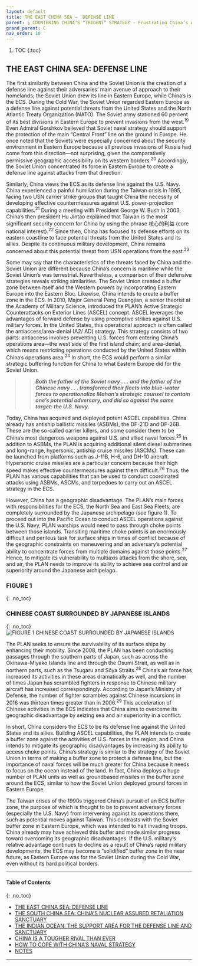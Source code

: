 ```yaml
---
layout: default
title: THE EAST CHINA SEA -  DEFENSE LINE
parent: § COUNTERING CHINA’S “TRIDENT” STRATEGY - Frustrating China’s Aims in the East and South China Seas and the Indian Ocean
grand_parent: C 
nav_order: 10 
---
```

<style>
.dont-break-out {
  /* These are technically the same, but use both */
  overflow-wrap: break-word;
  word-wrap: break-word;

     -ms-word-break: break-all;
  /* This is the dangerous one in WebKit, as it breaks things wherever */
  word-break: break-all;
  /* Instead use this non-standard one: */
  word-break: break-word;
}

.youtube-container {
    position: relative;
    width: 100%;
    height: 0;
    padding-bottom: 56.25%;
}
.youtube-video {
    position: absolute;
    top: 0;
    left: 0;
    width: 100%;
    height: 100%;
}

</style>

<div class="dont-break-out" markdown="1">

1. TOC
{:toc}

## THE EAST CHINA SEA: DEFENSE LINE
The first similarity between China and the Soviet Union is the creation of a defense line against their adversaries’ main avenue of approach to their homelands; the Soviet Union drew its line in Eastern Europe, while China’s is the ECS. During the Cold War, the Soviet Union regarded Eastern Europe as a defense line against potential threats from the United States and the North Atlantic Treaty Organization (NATO). The Soviet army stationed 60 percent of its best divisions in Eastern Europe to prevent invasions from the west.<sup>19</sup> Even Admiral Gorshkov believed that Soviet naval strategy should support the protection of the main “Central Front” line on the ground in Europe. He once noted that the Soviets were especially concerned about the security environment in Eastern Europe because all previous invasions of Russia had come from this direction—not surprising, given the comparatively permissive geographic accessibility on its western borders.<sup>20</sup> Accordingly, the Soviet Union concentrated its force in Eastern Europe to create a defense line against attacks from that direction.

Similarly, China views the ECS as its defense line against the U.S. Navy. China experienced a painful humiliation during the Taiwan crisis in 1995, facing two USN carrier strike groups that taught China the necessity of developing effective countermeasures against U.S. power-projection capabilities.<sup>21</sup> During a meeting with President George W. Bush in 2003, China’s then president Hu Jintao explained that Taiwan is the most significant security concern for China by using the phrase 核心的利益 (core national interest).<sup>22</sup> Since then, China has focused its defense efforts on its eastern coastline to face potential threats from the United States and its allies. Despite its continuous military development, China remains concerned about this potential threat from USN operations from the east.<sup>23</sup>

Some may say that the characteristics of the threats faced by China and the Soviet Union are different because China’s concern is maritime while the Soviet Union’s was terrestrial. Nevertheless, a comparison of their defensive strategies reveals striking similarities. The Soviet Union created a buffer zone between itself and the Western powers by incorporating Eastern Europe into the Eastern Bloc. Likewise, China intends to create a buffer zone in the ECS. In 2010, Major General Peng Guangjian, a senior theorist at the Academy of Military Science, introduced the PLAN’s Active Strategic Counterattacks on Exterior Lines (ASCEL) concept. ASCEL leverages the advantages of forward defense by using preemptive strikes against U.S. military forces. In the United States, this operational approach is often called the antiaccess/area-denial (A2/ AD) strategy. This strategy consists of two parts: antiaccess involves preventing U.S. forces from entering China’s operations area—the west side of the first island chain; and area-denial, which means restricting operations conducted by the United States within China’s operations area.<sup>24</sup> In short, the ECS would perform a similar strategic buffering function for China to what Eastern Europe did for the Soviet Union.

>> ***Both the father of the Soviet navy . . . and the father of the Chinese navy . . . transformed their fleets into blue-water forces to operationalize Mahan’s strategic counsel to contain one’s potential adversary, and did so against the same target: the U.S. Navy.***

Today, China has acquired and deployed potent ASCEL capabilities. China already has antiship ballistic missiles (ASBMs), the DF-21D and DF-26B. These are the so-called carrier killers, and some consider them to be China’s most dangerous weapons against U.S. and allied naval forces.<sup>25</sup> In addition to ASBMs, the PLAN is acquiring additional silent diesel submarines and long-range, hypersonic, antiship cruise missiles (ASCMs). These can be launched from platforms such as J-11B, H-6, and DH-10 aircraft. Hypersonic cruise missiles are a particular concern because their high speed makes effective countermeasures against them difficult.<sup>26</sup> Thus, the PLAN has various capabilities that can be used to conduct coordinated attacks using ASBMs, ASCMs, and torpedoes to carry out an ASCEL strategy in the ECS.

However, China has a geographic disadvantage. The PLAN’s main forces with responsibilities for the ECS, the North Sea and East Sea Fleets, are completely surrounded by the Japanese archipelago (see figure 1). To proceed out into the Pacific Ocean to conduct ASCEL operations against the U.S. Navy, PLAN warships would need to pass through choke points between those islands. Transiting maritime choke points is an enormously difficult and perilous task for surface ships in times of conflict because of the geographic constraints on maneuvering and an adversary’s potential ability to concentrate forces from multiple domains against those points.<sup>27</sup> Hence, to mitigate its vulnerability to multiaxis attacks from the shore, sea, and air, the PLAN needs to improve its ability to achieve sea control and air superiority around the Japanese archipelago.

### FIGURE 1
{: .no_toc}
### CHINESE COAST SURROUNDED BY JAPANESE ISLANDS
{: .no_toc}
![FIGURE 1 CHINESE COAST SURROUNDED BY JAPANESE ISLANDS](https://statics.bsafes.com/images/papers/COUNTERING-CHINA%E2%80%99S-%E2%80%9CTRIDENT%E2%80%9D-STRATEGY-Frustrating-China%E2%80%99s-Aims-in-the-East-and-South-China-Seas-and-the-Indian-Ocean-fig-1.png)

The PLAN seeks to ensure the survivability of its surface ships by enhancing their mobility. Since 2008, the PLAN has been conducting passages through the southern parts of Japan, such as across the Okinawa–Miyako Islands line and through the Osumi Strait, as well as in northern parts, such as the Tsugaru and Sōya Straits.<sup>28</sup> China’s air force has increased its activities in these areas dramatically as well, and the number of times Japan has scrambled fighters in response to Chinese military aircraft has increased correspondingly. According to Japan’s Ministry of Defense, the number of fighter scrambles against Chinese incursions in 2016 was thirteen times greater than in 2006.<sup>29</sup> This acceleration of Chinese activities in the ECS indicates that China aims to overcome its geographic disadvantage by seizing sea and air superiority in a conflict.

In short, China considers the ECS to be its defense line against the United States and its allies. Building ASCEL capabilities, the PLAN intends to create a buffer zone against the activities of U.S. forces in the region, and China intends to mitigate its geographic disadvantages by increasing its ability to access choke points. China’s strategy is similar to the strategy of the Soviet Union in terms of making a buffer zone to protect a defense line, but the importance of naval forces will be much greater for China because it needs to focus on the ocean instead of the land. In fact, China deploys a huge number of PLAN units as well as groundbased missiles in the buffer zone around the ECS, similar to how the Soviet Union deployed ground forces in Eastern Europe.

The Taiwan crises of the 1990s triggered China’s pursuit of an ECS buffer zone, the purpose of which is thought to be to prevent adversary forces (especially the U.S. Navy) from intervening against its operations there, such as potential moves against Taiwan. This contrasts with the Soviet buffer zone in Eastern Europe, which was intended to halt invading troops. China already may have achieved this buffer and made similar progress toward overcoming its geographic disadvantages. If the U.S. military’s relative advantage continues to decline as a result of China’s rapid military developments, the ECS may become a “solidified” buffer zone in the near future, as Eastern Europe was for the Soviet Union during the Cold War, even without its hard political borders.


***

#### Table of Contents
{: .no_toc}

<ul><li> <a href="/docs/C/COUNTERING-CHINA’S-“TRIDENT”-STRATEGY-Frustrating-China’s-Aims-in-the-East-and-South-China-Seas-and-the-Indian-Ocean-1/">
THE EAST CHINA SEA: DEFENSE LINE</a></li><li> <a href="/docs/C/COUNTERING-CHINA’S-“TRIDENT”-STRATEGY-Frustrating-China’s-Aims-in-the-East-and-South-China-Seas-and-the-Indian-Ocean-2/">
THE SOUTH CHINA SEA: CHINA’S NUCLEAR ASSURED RETALIATION SANCTUARY</a></li><li> <a href="/docs/C/COUNTERING-CHINA’S-“TRIDENT”-STRATEGY-Frustrating-China’s-Aims-in-the-East-and-South-China-Seas-and-the-Indian-Ocean-3/">
THE INDIAN OCEAN: THE SUPPORT AREA FOR THE DEFENSE LINE AND SANCTUARY</a></li><li> <a href="/docs/C/COUNTERING-CHINA’S-“TRIDENT”-STRATEGY-Frustrating-China’s-Aims-in-the-East-and-South-China-Seas-and-the-Indian-Ocean-4/">
CHINA IS A TOUGHER RIVAL THAN EVER</a></li><li> <a href="/docs/C/COUNTERING-CHINA’S-“TRIDENT”-STRATEGY-Frustrating-China’s-Aims-in-the-East-and-South-China-Seas-and-the-Indian-Ocean-5/">
HOW TO COPE WITH CHINA’S NAVAL STRATEGY</a></li><li> <a href="/docs/C/COUNTERING-CHINA’S-“TRIDENT”-STRATEGY-Frustrating-China’s-Aims-in-the-East-and-South-China-Seas-and-the-Indian-Ocean-6/">
NOTES</a></li></ul>

***

</div>
